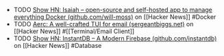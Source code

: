 - TODO [Show HN: Isaiah – open-source and self-hosted app to manage everything Docker (github.com/will-moss)](https://news.ycombinator.com/item?id=41317988) on [[Hacker News]] #Docker
- TODO [Aerc: A well-crafted TUI for email (sergeantbiggs.net)](https://news.ycombinator.com/item?id=41321981) on [[Hacker News]] #[[Terminal/Email Client]]
- TODO [Show HN: InstantDB – A Modern Firebase (github.com/instantdb)](https://news.ycombinator.com/item?id=41322281) on [[Hacker News]] #Database